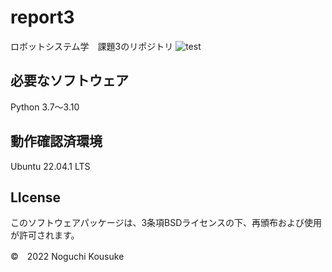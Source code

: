 # report3
ロボットシステム学　課題3のリポジトリ
![test](https://github.com/noguchi82/report3/actions/workflows/test.yml/badge.svg)
## 必要なソフトウェア
Python 3.7～3.10

## 動作確認済環境
Ubuntu 22.04.1 LTS

## LIcense
このソフトウェアパッケージは、3条項BSDライセンスの下、再頒布および使用が許可されます。

©　2022 Noguchi Kousuke
